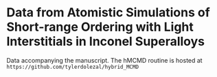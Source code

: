 # Data from Atomistic Simulations of Short-range Ordering with Light Interstitials in Inconel Superalloys
Data accompanying the manuscript. The hMCMD routine is hosted at `https://github.com/tylerdolezal/hybrid_MCMD`

